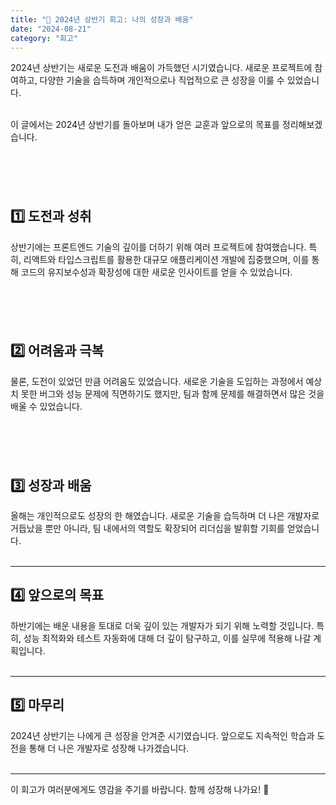 ```yaml
---
title: "🔄 2024년 상반기 회고: 나의 성장과 배움"
date: "2024-08-21"
category: "회고"
---
```


2024년 상반기는 새로운 도전과 배움이 가득했던 시기였습니다. 새로운 프로젝트에 참여하고, 다양한 기술을 습득하며 개인적으로나 직업적으로 큰 성장을 이룰 수 있었습니다.  
&nbsp;

이 글에서는 2024년 상반기를 돌아보며 내가 얻은 교훈과 앞으로의 목표를 정리해보겠습니다.  
&nbsp;

## &nbsp;

## 1️⃣ 도전과 성취

상반기에는 프론트엔드 기술의 깊이를 더하기 위해 여러 프로젝트에 참여했습니다. 특히, 리액트와 타입스크립트를 활용한 대규모 애플리케이션 개발에 집중했으며, 이를 통해 코드의 유지보수성과 확장성에 대한 새로운 인사이트를 얻을 수 있었습니다.  
&nbsp;

## &nbsp;

## 2️⃣ 어려움과 극복

물론, 도전이 있었던 만큼 어려움도 있었습니다. 새로운 기술을 도입하는 과정에서 예상치 못한 버그와 성능 문제에 직면하기도 했지만, 팀과 함께 문제를 해결하면서 많은 것을 배울 수 있었습니다.  
&nbsp;

## &nbsp;

## 3️⃣ 성장과 배움

올해는 개인적으로도 성장의 한 해였습니다. 새로운 기술을 습득하며 더 나은 개발자로 거듭났을 뿐만 아니라, 팀 내에서의 역할도 확장되어 리더십을 발휘할 기회를 얻었습니다.  
&nbsp;

---

## 4️⃣ 앞으로의 목표

하반기에는 배운 내용을 토대로 더욱 깊이 있는 개발자가 되기 위해 노력할 것입니다. 특히, 성능 최적화와 테스트 자동화에 대해 더 깊이 탐구하고, 이를 실무에 적용해 나갈 계획입니다.  
&nbsp;

---

## 5️⃣ 마무리

2024년 상반기는 나에게 큰 성장을 안겨준 시기였습니다. 앞으로도 지속적인 학습과 도전을 통해 더 나은 개발자로 성장해 나가겠습니다.  
&nbsp;

---

이 회고가 여러분에게도 영감을 주기를 바랍니다. 함께 성장해 나가요! 🚀
